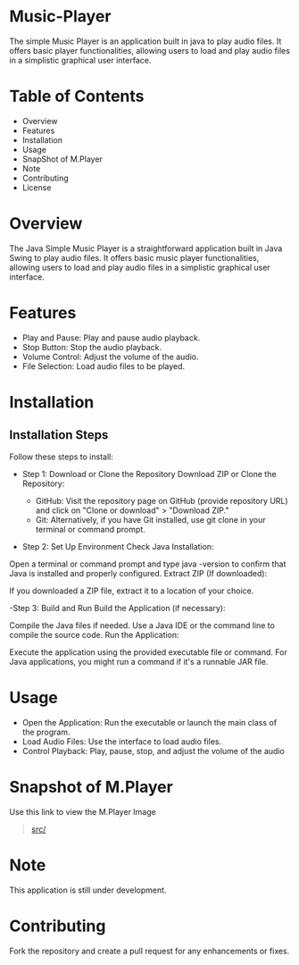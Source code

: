 # Music-Player
The simple Music Player is an application built in java to play audio files. It offers basic player functionalities, allowing users to load 
and play audio files in a simplistic graphical user interface.

# Table of Contents
  - Overview
  - Features
  - Installation
  - Usage
  - SnapShot of M.Player
  - Note
  - Contributing
  - License

# Overview
The Java Simple Music Player is a straightforward application built in Java Swing to play audio files. It offers basic music player functionalities,
allowing users to load and play audio files in a simplistic graphical user interface.

# Features
- Play and Pause: Play and pause audio playback.
- Stop Button: Stop the audio playback.
- Volume Control: Adjust the volume of the audio.
- File Selection: Load audio files to be played.

# Installation
## Installation Steps
Follow these steps to install:

 - Step 1: Download or Clone the Repository
  Download ZIP or Clone the Repository:
    - GitHub: Visit the repository page on GitHub (provide repository URL) and click on "Clone or download" > "Download ZIP."
    - Git: Alternatively, if you have Git installed, use git clone <repository URL> in your terminal or command prompt.
      
 - Step 2: Set Up Environment
  Check Java Installation:

  Open a terminal or command prompt and type java -version to confirm that Java is installed and properly configured.
  Extract ZIP (If downloaded):

If you downloaded a ZIP file, extract it to a location of your choice.

 -Step 3: Build and Run
Build the Application (if necessary):

Compile the Java files if needed. Use a Java IDE or the command line to compile the source code.
Run the Application:

Execute the application using the provided executable file or command. For Java applications, you might run a command if it's a runnable JAR file.

# Usage
 - Open the Application: Run the executable or launch the main class of the program.
 - Load Audio Files: Use the interface to load audio files.
 - Control Playback: Play, pause, stop, and adjust the volume of the audio

# Snapshot of M.Player
Use this link to view the M.Player Image
> [src/]()

# Note
This application is still under development.

# Contributing
Fork the repository and create a pull request for any enhancements or fixes.

